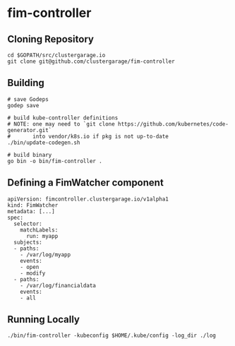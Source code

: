 # fim-controller

## Cloning Repository

```
cd $GOPATH/src/clustergarage.io
git clone git@github.com/clustergarage/fim-controller
```

## Building

```
# save Godeps
godep save

# build kube-controller definitions
# NOTE: one may need to `git clone https://github.com/kubernetes/code-generator.git`
#       into vendor/k8s.io if pkg is not up-to-date
./bin/update-codegen.sh

# build binary
go bin -o bin/fim-controller .
```

## Defining a FimWatcher component

```
apiVersion: fimcontroller.clustergarage.io/v1alpha1
kind: FimWatcher
metadata: [...]
spec:
  selector:
    matchLabels:
      run: myapp
  subjects:
  - paths:
    - /var/log/myapp
    events:
    - open
    - modify
  - paths:
    - /var/log/financialdata
    events:
    - all
```


## Running Locally

```
./bin/fim-controller -kubeconfig $HOME/.kube/config -log_dir ./log
```
